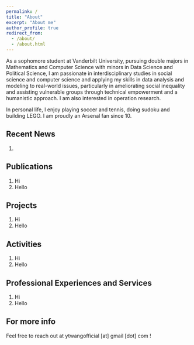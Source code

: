 ```yaml
---
permalink: /
title: "About"
excerpt: "About me"
author_profile: true
redirect_from: 
  - /about/
  - /about.html
---
```


As a sophomore student at Vanderbilt University, pursuing double majors in Mathematics and Computer Science with minors in Data Science and Political Science, I am passionate in interdisciplinary studies in social science and computer science and applying my skills in data analysis and modeling to real-world issues, particularly in ameliorating social inequality and assisting vulnerable groups through technical empowerment and a humanistic approach. I am also interested in operation research.

In personal life, I enjoy playing soccer and tennis, doing sudoku and building LEGO. I am proudly an Arsenal fan since 10.



Recent News
------
1. 


Publications
------
1. Hi
2. Hello


Projects
------
1. Hi
2. Hello

Activities
------
1. Hi
2. Hello

Professional Experiences and Services
------
1. Hi
2. Hello


For more info
------
Feel free to reach out at ytwangofficial [at] gmail [dot] com !
